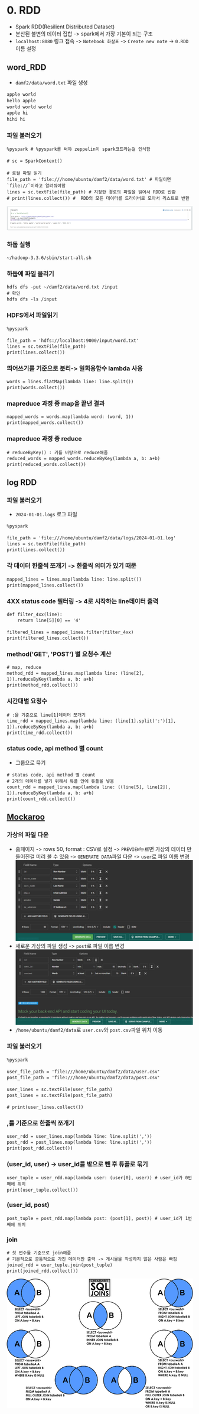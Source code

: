 # 0. RDD
- Spark RDD(Resilient Distributed Dataset)
- 분산된 불변의 데이터 집합 -> spark에서 가장 기본이 되는 구조
- `localhost:8080` 링크 접속 -> `Notebook 화살표` -> `Create new note` -> `0.RDD`이름 설정

## word_RDD
- `damf2/data/word.txt` 파일 생성
```txt
apple world
hello apple
world world world
apple hi
hihi hi
```

### 파일 불러오기
```zpln
%pyspark # %pyspark를 써야 zeppelin이 spark코드라는걸 인식함

# sc = SparkContext()

# 로컬 파일 읽기
file_path = 'file:///home/ubuntu/damf2/data/word.txt' # 파일이면 `file://`이라고 알려줘야함
lines = sc.textFile(file_path) # 지정한 경로의 파일을 읽어서 RDD로 반환
# print(lines.collect()) #  RDD의 모든 데이터를 드라이버로 모아서 리스트로 반환
```
![alt text](/spark/assets/word.png)

### 하둡 실행
```shell
~/hadoop-3.3.6/sbin/start-all.sh
```

### 하둡에 파일 올리기
```shell
hdfs dfs -put ~/damf2/data/word.txt /input
# 확인
hdfs dfs -ls /input
```

### HDFS에서 파일읽기
```zpln
%pyspark

file_path = 'hdfs://localhost:9000/input/word.txt'
lines = sc.textFile(file_path)
print(lines.collect())
```

### 띄어쓰기를 기준으로 분리-> 일회용함수 lambda 사용
```
words = lines.flatMap(lambda line: line.split())
print(words.collect())
```

### mapreduce 과정 중 map을 끝낸 결과
```
mapped_words = words.map(lambda word: (word, 1))
print(mapped_words.collect())
```

### mapreduce 과정 중 reduce 
```
# reduceByKey() : 키를 바탕으로 reduce해줌
reduced_words = mapped_words.reduceByKey(lambda a, b: a+b)
print(reduced_words.collect())
```

## log RDD
### 파일 불러오기
- `2024-01-01.logs` 로그 파일
```zpln
%pyspark

file_path = 'file:///home/ubuntu/damf2/data/logs/2024-01-01.log'
lines = sc.textFile(file_path)
print(lines.collect())
```

### 각 데이터 한줄씩 쪼개기 -> 한줄씩 의미가 있기 때문
```
mapped_lines = lines.map(lambda line: line.split())
print(mapped_lines.collect())
```

### 4XX status code 필터링 -> 4로 시작하는 line데이터 출력
```
def filter_4xx(line):
    return line[5][0] == '4'

filtered_lines = mapped_lines.filter(filter_4xx)
print(filtered_lines.collect())
```

### method('GET', 'POST') 별 요청수 계산
```
# map, reduce
method_rdd = mapped_lines.map(lambda line: (line[2], 1)).reduceByKey(lambda a, b: a+b)
print(method_rdd.collect())
```

### 시간대별 요청수 
```
# :을 기준으로 line[1]데이터 쪼개기
time_rdd = mapped_lines.map(lambda line: (line[1].split(':')[1], 1)).reduceByKey(lambda a, b: a+b)
print(time_rdd.collect())
```

### status code, api method 별 count 
- 그룹으로 묶기
```
# status code, api method 별 count
# 2개의 데이터를 넣기 위해서 튜플 안에 튜플을 넣음
count_rdd = mapped_lines.map(lambda line: ((line[5], line[2]), 1)).reduceByKey(lambda a, b: a+b) 
print(count_rdd.collect())
```

## [Mockaroo](https://www.mockaroo.com/)
### 가상의 파일 다운
- 홈페이지 -> rows 50, format : CSV로 설정 -> `PREVIEW`누르면 가상의 데이터 만들어진걸 미리 볼 수 있음 -> `GENERATE DATA`파일 다운 -> `user`로 파일 이름 변경
![alt text](/spark/assets/user.png)
- 새로운 가상의 파일 생성 -> `post`로 파일 이름 변경
![alt text](/spark/assets/post.png)
- `/home/ubuntu/damf2/data`로 `user.csv`와 `post.csv`파일 위치 이동

### 파일 불러오기
```
%pyspark

user_file_path = 'file:///home/ubuntu/damf2/data/user.csv'
post_file_path = 'file:///home/ubuntu/damf2/data/post.csv'

user_lines = sc.textFile(user_file_path)
post_lines = sc.textFile(post_file_path)

# print(user_lines.collect())
```

### ,를 기준으로 한줄씩 쪼개기
```
user_rdd = user_lines.map(lambda line: line.split(','))
post_rdd = post_lines.map(lambda line: line.split(','))
print(post_rdd.collect())
```

### (user_id, user) -> user_id를 밖으로 뺀 후 튜플로 묶기
```
user_tuple = user_rdd.map(lambda user: (user[0], user)) # user_id가 0번째에 위치
print(user_tuple.collect())
```

### (user_id, post)
```
post_tuple = post_rdd.map(lambda post: (post[1], post)) # user_id가 1번째에 위치
```

### join
```
# 첫 변수를 기준으로 join해줌
# 기본적으로 공통적으로 가진 데이터만 출력 -> 게시물을 작성하지 않은 사람은 빠짐
joined_rdd = user_tuple.join(post_tuple)
print(joined_rdd.collect())
```
![SQL join](/spark/assets/sql_join.png)